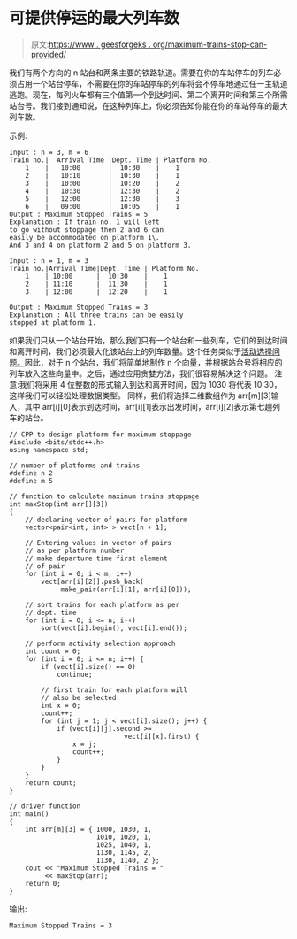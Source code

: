 # 可提供停运的最大列车数

> 原文:[https://www . geesforgeks . org/maximum-trains-stop-can-provided/](https://www.geeksforgeeks.org/maximum-trains-stoppage-can-provided/)

我们有两个方向的 n 站台和两条主要的铁路轨道。需要在你的车站停车的列车必须占用一个站台停车，不需要在你的车站停车的列车将会不停车地通过任一主轨道逃跑。现在，每列火车都有三个值第一个到达时间、第二个离开时间和第三个所需站台号。我们接到通知说，在这种列车上，你必须告知你能在你的车站停车的最大列车数。

示例:

```
Input : n = 3, m = 6 
Train no.|  Arrival Time |Dept. Time | Platform No.
    1    |   10:00       |  10:30    |    1
    2    |   10:10       |  10:30    |    1
    3    |   10:00       |  10:20    |    2
    4    |   10:30       |  12:30    |    2
    5    |   12:00       |  12:30    |    3
    6    |   09:00       |  10:05    |    1
Output : Maximum Stopped Trains = 5
Explanation : If train no. 1 will left 
to go without stoppage then 2 and 6 can 
easily be accommodated on platform 1\. 
And 3 and 4 on platform 2 and 5 on platform 3.

Input : n = 1, m = 3
Train no.|Arrival Time|Dept. Time | Platform No.
    1    | 10:00      |  10:30    |    1
    2    | 11:10      |  11:30    |    1
    3    | 12:00      |  12:20    |    1

Output : Maximum Stopped Trains = 3
Explanation : All three trains can be easily
stopped at platform 1.

```

如果我们只从一个站台开始，那么我们只有一个站台和一些列车，它们的到达时间和离开时间，我们必须最大化该站台上的列车数量。这个任务类似于[活动选择问题。](https://en.wikipedia.org/wiki/Activity_selection_problem)因此，对于 n 个站台，我们将简单地制作 n 个向量，并根据站台号将相应的列车放入这些向量中。之后，通过应用贪婪方法，我们很容易解决这个问题。
注意:我们将采用 4 位整数的形式输入到达和离开时间，因为 1030 将代表 10:30，这样我们可以轻松处理数据类型。
同样，我们将选择二维数组作为 arr[m][3]输入，其中 arr[i][0]表示到达时间，arr[i][1]表示出发时间，arr[i][2]表示第七趟列车的站台。

```
// CPP to design platform for maximum stoppage
#include <bits/stdc++.h>
using namespace std;

// number of platforms and trains
#define n 2
#define m 5

// function to calculate maximum trains stoppage
int maxStop(int arr[][3])
{
    // declaring vector of pairs for platform
    vector<pair<int, int> > vect[n + 1];

    // Entering values in vector of pairs
    // as per platform number
    // make departure time first element 
    // of pair
    for (int i = 0; i < m; i++)
        vect[arr[i][2]].push_back(
             make_pair(arr[i][1], arr[i][0]));

    // sort trains for each platform as per
    // dept. time
    for (int i = 0; i <= n; i++)
        sort(vect[i].begin(), vect[i].end());

    // perform activity selection approach
    int count = 0;
    for (int i = 0; i <= n; i++) {
        if (vect[i].size() == 0)
            continue;

        // first train for each platform will
        // also be selected
        int x = 0;
        count++;
        for (int j = 1; j < vect[i].size(); j++) {
            if (vect[i][j].second >=
                             vect[i][x].first) {
                x = j;
                count++;
            }
        }
    }
    return count;
}

// driver function
int main()
{
    int arr[m][3] = { 1000, 1030, 1,
                      1010, 1020, 1,
                      1025, 1040, 1,
                      1130, 1145, 2,
                      1130, 1140, 2 };
    cout << "Maximum Stopped Trains = "
         << maxStop(arr);
    return 0;
}
```

输出:

```
Maximum Stopped Trains = 3

```